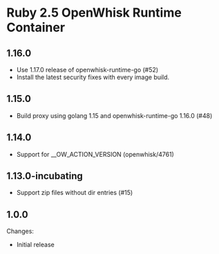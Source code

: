 <!--
#
# Licensed to the Apache Software Foundation (ASF) under one or more
# contributor license agreements.  See the NOTICE file distributed with
# this work for additional information regarding copyright ownership.
# The ASF licenses this file to You under the Apache License, Version 2.0
# (the "License"); you may not use this file except in compliance with
# the License.  You may obtain a copy of the License at
#
#     http://www.apache.org/licenses/LICENSE-2.0
#
# Unless required by applicable law or agreed to in writing, software
# distributed under the License is distributed on an "AS IS" BASIS,
# WITHOUT WARRANTIES OR CONDITIONS OF ANY KIND, either express or implied.
# See the License for the specific language governing permissions and
# limitations under the License.
#
-->

# Ruby 2.5 OpenWhisk Runtime Container

## 1.16.0
  - Use 1.17.0 release of openwhisk-runtime-go (#52)
  - Install the latest security fixes with every image build.

## 1.15.0
  - Build proxy using golang 1.15 and openwhisk-runtime-go 1.16.0 (#48)

## 1.14.0
  - Support for __OW_ACTION_VERSION (openwhisk/4761)

## 1.13.0-incubating
  - Support zip files without dir entries (#15)

## 1.0.0
Changes:
- Initial release
